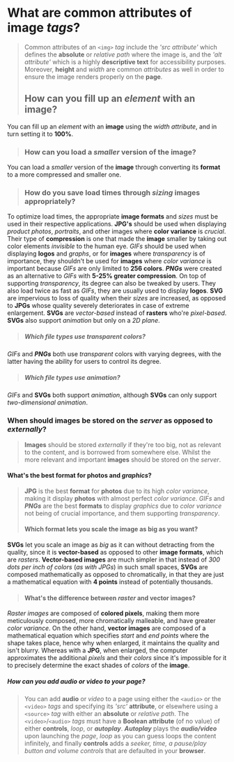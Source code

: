 # What are common attributes of image _tags_?
>Common attributes of an ````<img>```` _tag_ include the _'src attribute'_ which defines the **absolute** or _relative path_ where the image is, and the _'alt attribute'_ which is a highly **descriptive text** for accessibility purposes. Moreover, **height** and _width_ are common _attributes_ as well in order to ensure the image renders properly on the **page**.
>## How can you fill up an _element_ with an **image**?
You can fill up an _element_ with an **image** using the _width attribute_, and in turn setting it to **100%**.
>### How can you load a _smaller_ version of the **image**?
You can load a _smaller_ version of the **image** through converting its **format** to a more compressed and smaller one.
>### How do you save load times through _sizing_ **images** appropriately?
To optimize load times, the appropriate **image formats** and _sizes_ must be used in their respective applications. **JPG's** should be used when displaying _product photos_, _portraits_, and other images where **color variance** is _crucial_. Their type of **compression** is one that made the **image** smaller by taking out color elements _invisible_ to the human eye.
_GIFs_ should be used when displaying **logos** and _graphs_, or for **images** where _transparency_ is of importance, they shouldn't be used for **images** where _color variance_ is important because _GIFs_ are only limited to **256 colors**.
**_PNGs_** were created as an alternative to _GIFs_ with **5-25% greater compression**. On top of supporting _transparency_, its degree can also be tweaked by users. They also load twice as fast as _GIFs_, they are usually used to display **logos**.
**SVG** are impervious to loss of quality when their _sizes_ are increased, as opposed to **JPGs** whose quality severely deteriorates in case of extreme enlargement. **SVGs** are _vector-based_ instead of **rasters** who're _pixel-based_. **SVGs** also support _animation_ but only on a _2D plane_.
> ##### Which file types use _transparent_ colors?
_GIFs_ and **_PNGs_** both use _transparent_ colors with varying degrees, with the latter having the ability for users to control its degree.
> ##### Which file types use _animation_?
_GIFs_ and **SVGs** both support _animation_, although **SVGs** can only support _two-dimensional animation_.

### When should **images** be stored on the _server_ as opposed to _externally_?
>**Images** should be stored _externally_ if they're too big, not as relevant to the content, and is borrowed from somewhere else. Whilst the more relevant and important **images** should be stored on the _server_.

#### What's the best **format** for **photos** and _graphics_?
>**JPG** is the best **format** for **photos** due to its high _color variance_, making it display **photos** with almost perfect _color variance_.
_GIFs_ and **_PNGs_** are the best **formats** to display _graphics_ due to _color variance_ not being of crucial importance, and them supporting _transparency_.
>#### Which format lets you scale the image as big as you want?
**SVGs** let you scale an image as _big_ as it can without detracting from the quality, since it is **vector-based** as opposed to other **image formats**, which are _rasters_. **Vector-based images** are much simpler in that instead of _300 dots per inch of colors_ (_as with JPGs_) in such small spaces, **SVGs** are composed mathematically as opposed to chromatically, in that they are just a mathematical equation with **4 points** instead of potentially thousands.
>#### What's the difference between _raster_ and **vector** images?
_Raster images_ are composed of **colored pixels**, making them more meticulously composed, more chromatically malleable, and have greater _color variance_. On the other hand, **vector images** are composed of a mathematical equation which specifies _start_ and _end points_ where the shape takes place, hence why when enlarged, it maintains the quality and isn't blurry. Whereas with a **JPG**, when enlarged, the computer approximates the additional _pixels_ and their _colors_ since it's impossible for it to precisely determine the exact shades of _colors_ of the **image**.

##### How can you add **audio** or _video_ to your page?
>You can add **audio** or _video_ to a page using either the ````<audio>```` or the ````<video>```` _tags_ and specifying its _'src'_ **attribute**, or elsewhere using a ````<source>```` _tag_ with either an **absolute** or _relative path_. The ````<video>````/````<audio>```` _tags_ must have a **Boolean attribute** (of no value) of either **controls**, _loop_, or **_autoplay_**. **_Autoplay_** plays the **_audio/video_** upon launching the _page_, _loop_ as you can guess loops the content infinitely, and finally **controls** adds a _seeker, time, a pause/play button and volume controls_ that are defaulted in your **browser**.
